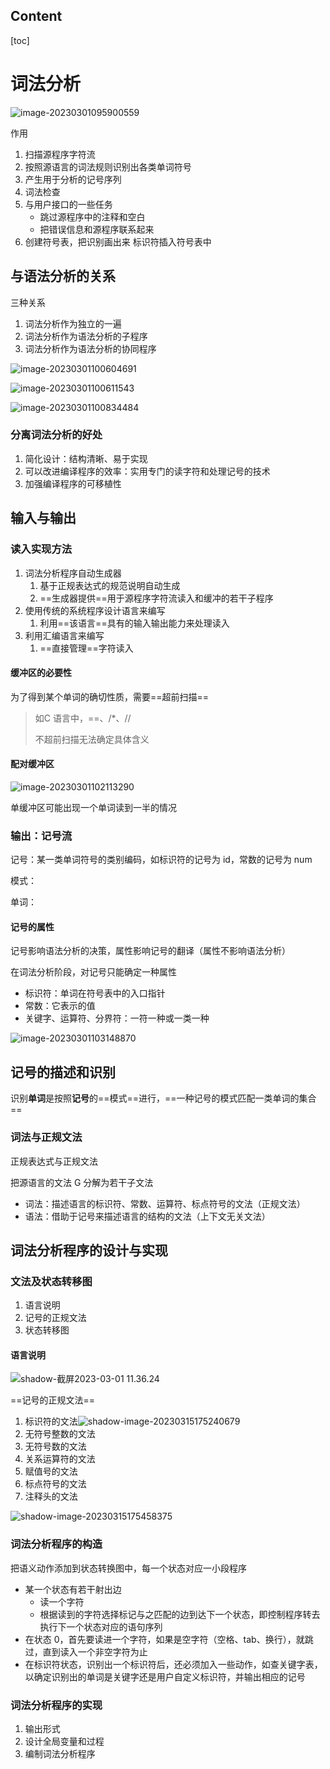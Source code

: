 ## Content

[toc]

# 词法分析

![image-20230301095900559](https://wangleidetuchuang.oss-cn-beijing.aliyuncs.com/img/image-20230301095900559.png)

作用

1. 扫描源程序字符流
2. 按照源语言的词法规则识别出各类单词符号
3. 产生用于分析的记号序列
4. 词法检查
5. 与用户接口的一些任务
   - 跳过源程序中的注释和空白
   - 把错误信息和源程序联系起来
6. 创建符号表，把识别画出来 标识符插入符号表中

## 与语法分析的关系

三种关系

1. 词法分析作为独立的一遍
2. 词法分析作为语法分析的子程序
3. 词法分析作为语法分析的协同程序

![image-20230301100604691](https://wangleidetuchuang.oss-cn-beijing.aliyuncs.com/img/image-20230301100604691.png)

![image-20230301100611543](https://wangleidetuchuang.oss-cn-beijing.aliyuncs.com/img/image-20230301100611543.png)

![image-20230301100834484](https://wangleidetuchuang.oss-cn-beijing.aliyuncs.com/img/image-20230301100834484.png)

### 分离词法分析的好处

1. 简化设计：结构清晰、易于实现
2. 可以改进编译程序的效率：实用专门的读字符和处理记号的技术
3. 加强编译程序的可移植性

## 输入与输出

### 读入实现方法

1. 词法分析程序自动生成器
   1. 基于正规表达式的规范说明自动生成
   2. ==生成器提供==用于源程序字符流读入和缓冲的若干子程序
2. 使用传统的系统程序设计语言来编写
   1. 利用==该语言==具有的输入输出能力来处理读入
3. 利用汇编语言来编写
   1. ==直接管理==字符读入

#### 缓冲区的必要性

为了得到某个单词的确切性质，需要==超前扫描==

>如C 语言中，==、/*、//
>
>不超前扫描无法确定具体含义

#### 配对缓冲区

![image-20230301102113290](https://wangleidetuchuang.oss-cn-beijing.aliyuncs.com/img/image-20230301102113290.png)

单缓冲区可能出现一个单词读到一半的情况

### 输出：记号流

记号：某一类单词符号的类别编码，如标识符的记号为 id，常数的记号为 num

模式：

单词：

#### 记号的属性

记号影响语法分析的决策，属性影响记号的翻译（属性不影响语法分析）

在词法分析阶段，对记号只能确定一种属性

- 标识符：单词在符号表中的入口指针
- 常数：它表示的值
- 关键字、运算符、分界符：一符一种或一类一种

![image-20230301103148870](https://wangleidetuchuang.oss-cn-beijing.aliyuncs.com/img/image-20230301103148870.png)

## 记号的描述和识别

识别**单词**是按照**记号**的==模式==进行，==一种记号的模式匹配一类单词的集合==

### 词法与正规文法

正规表达式与正规文法

 把源语言的文法 G 分解为若干子文法

- 词法：描述语言的标识符、常数、运算符、标点符号的文法（正规文法）
- 语法：借助于记号来描述语言的结构的文法（上下文无关文法）



## 词法分析程序的设计与实现

### 文法及状态转移图

1. 语言说明
2. 记号的正规文法
3. 状态转移图

#### 语言说明

![shadow-截屏2023-03-01 11.36.24](https://wangleidetuchuang.oss-cn-beijing.aliyuncs.com/img/%E6%88%AA%E5%B1%8F2023-03-01%2011.36.24.png)

==记号的正规文法==

1. 标识符的文法![shadow-image-20230315175240679](https://wangleidetuchuang.oss-cn-beijing.aliyuncs.com/img/image-20230315175240679.png)
2. 无符号整数的文法
3. 无符号数的文法
4. 关系运算符的文法
5. 赋值号的文法
6. 标点符号的文法
7. 注释头的文法

![shadow-image-20230315175458375](https://wangleidetuchuang.oss-cn-beijing.aliyuncs.com/img/image-20230315175458375.png)

### 词法分析程序的构造

把语义动作添加到状态转换图中，每一个状态对应一小段程序

- 某一个状态有若干射出边
  - 读一个字符
  - 根据读到的字符选择标记与之匹配的边到达下一个状态，即控制程序转去执行下一个状态对应的语句序列
- 在状态 0，首先要读进一个字符，如果是空字符（空格、tab、换行），就跳过，直到读入一个非空字符为止
- 在标识符状态，识别出一个标识符后，还必须加入一些动作，如查关键字表，以确定识别出的单词是关键字还是用户自定义标识符，并输出相应的记号





### 词法分析程序的实现

1. 输出形式
2. 设计全局变量和过程
3. 编制词法分析程序                                                                                                                                     



​                                                                                                              